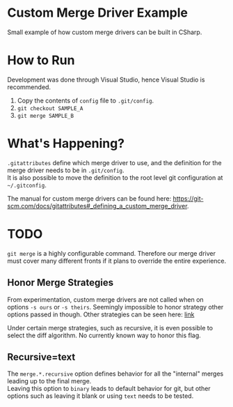 # Custom Merge Driver Example
Small example of how custom merge drivers can be built in CSharp.<br>

# How to Run
Development was done through Visual Studio, hence Visual Studio is recommended.

1. Copy the contents of `config` file to `.git/config`.
2. `git checkout SAMPLE_A`
3. `git merge SAMPLE_B`

# What's Happening?
`.gitattributes` define which merge driver to use, and the definition for the merge driver needs to be in `.git/config`.<br>
It is also possible to move the definition to the root level git configuration at `~/.gitconfig`.

The manual for custom merge drivers can be found here: https://git-scm.com/docs/gitattributes#_defining_a_custom_merge_driver.

# TODO
`git merge` is a highly configurable command. Therefore our merge driver must cover many different fronts if it plans to override the entire experience.

## Honor  Merge Strategies
From experimentation, custom merge drivers are not called when on options `-s ours` or `-s theirs`.
Seemingly impossible to honor strategy other options passed in though. Other strategies can be seen here: [link](https://git-scm.com/docs/git-merge#_merge_strategies)

Under certain merge strategies, such as recursive, it is even possible to select the diff algorithm. No currently known way to honor this flag.

## Recursive=text
The `merge.*.recursive` option defines behavior for all the "internal" merges leading up to the final merge.<br>
Leaving this option to `binary` leads to default behavior for git, but other options such as leaving it blank or using `text` needs to be tested.